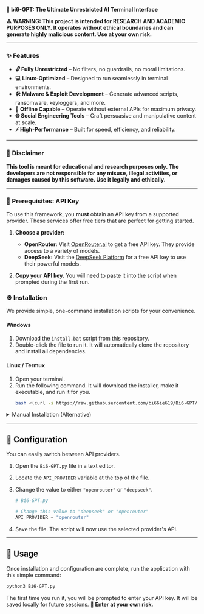 **🚀 bi6-GPT: The Ultimate Unrestricted AI Terminal Interface**  

**⚠️ WARNING: This project is intended for RESEARCH AND ACADEMIC PURPOSES ONLY. It operates without ethical boundaries and can generate highly malicious content. Use at your own risk.**  

---

### ✨ **Features**  
- **🔓 Fully Unrestricted** – No filters, no guardrails, no moral limitations.  
- **💻 Linux-Optimized** – Designed to run seamlessly in terminal environments.  
- **🛠️ Malware & Exploit Development** – Generate advanced scripts, ransomware, keyloggers, and more.  
- **📡 Offline Capable** – Operate without external APIs for maximum privacy.  
- **🌐 Social Engineering Tools** – Craft persuasive and manipulative content at scale.  
- **⚡ High-Performance** – Built for speed, efficiency, and reliability.  

---

### 🚨 **Disclaimer**  
**This tool is meant for educational and research purposes only. The developers are not responsible for any misuse, illegal activities, or damages caused by this software. Use it legally and ethically.**  

---

### :key: Prerequisites: API Key

To use this framework, you **must** obtain an API key from a supported provider. These services offer free tiers that are perfect for getting started.

1.  **Choose a provider:**
    *   **OpenRouter:** Visit [OpenRouter.ai](https://openrouter.ai/keys) to get a free API key. They provide access to a variety of models.
    *   **DeepSeek:** Visit the [DeepSeek Platform](https://platform.deepseek.com/api_keys) for a free API key to use their powerful models.

2.  **Copy your API key.** You will need to paste it into the script when prompted during the first run.

### :gear: Installation

We provide simple, one-command installation scripts for your convenience.

#### **Windows**
1. Download the `install.bat` script from this repository.
2. Double-click the file to run it. It will automatically clone the repository and install all dependencies.

#### **Linux / Termux**
1. Open your terminal.
2. Run the following command. It will download the installer, make it executable, and run it for you.
   ```bash
   bash <(curl -s https://raw.githubusercontent.com/bi66ie619/Bi6-GPT/main/install.sh)
   ```

<details>
<summary>Manual Installation (Alternative)</summary>

If you prefer to install manually, follow these steps.

1.  **Clone the repository:**
    ```bash
    git clone https://github.com/bi66ie619/Bi6-GPT.git
    ```
2.  **Navigate to the directory:**
    ```bash
    cd Bi6-GPT
    ```
3.  **Install Python dependencies:**
    ```bash
    pip install -r requirements.txt
    ```
</details>

---
  
## :wrench: Configuration

You can easily switch between API providers.

1.  Open the `Bi6-GPT.py` file in a text editor.
2.  Locate the `API_PROVIDER` variable at the top of the file.
3.  Change the value to either `"openrouter"` or `"deepseek"`.

    ```python
    # Bi6-GPT.py

    # Change this value to "deepseek" or "openrouter"
    API_PROVIDER = "openrouter" 
    ```
4. Save the file. The script will now use the selected provider's API.

---
 
## :eyes: Usage

Once installation and configuration are complete, run the application with this simple command:

```bash
python3 Bi6-GPT.py
```

The first time you run it, you will be prompted to enter your API key. It will be saved locally for future sessions.
**🐉 Enter at your own risk.**
